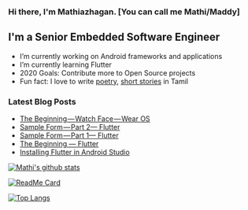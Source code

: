 ### Hi there, I'm Mathiazhagan. [You can call me Mathi/Maddy]

## I'm a Senior Embedded Software Engineer
- I’m currently working on Android frameworks and applications
- I’m currently learning Flutter
- 2020 Goals: Contribute more to Open Source projects
- Fun fact: I love to write [poetry](https://niralan-kirukalgal.blogspot.com/), [short stories](http://niralan-sirukathaigal.blogspot.in/) in Tamil

### Latest Blog Posts
<!-- BLOG-POST-LIST:START -->
- [The Beginning — Watch Face — Wear OS](https://medium.com/@mathiazhagan01/the-beginning-watch-face-wear-os-3cebce279461?source=rss-ef0c6bef38ba------2)
- [Sample Form — Part 2— Flutter](https://medium.com/flutterpub/sample-form-part-2-flutter-c19e9f37ac41?source=rss-ef0c6bef38ba------2)
- [Sample Form — Part 1— Flutter](https://medium.com/flutterpub/sample-form-part-1-flutter-35664d57b0e5?source=rss-ef0c6bef38ba------2)
- [The Beginning — Flutter](https://medium.com/flutterpub/the-beginning-flutter-c4bde40c15d6?source=rss-ef0c6bef38ba------2)
- [Installing Flutter in Android Studio](https://medium.com/flutterpub/installing-flutter-in-android-studio-ec135911ceea?source=rss-ef0c6bef38ba------2)
<!-- BLOG-POST-LIST:END -->

[![Mathi's github stats](https://github-readme-stats.vercel.app/api?username=mathiazhagan01&show_icons=true&theme=material-palenight)](https://github.com/anuraghazra/github-readme-stats)

[![ReadMe Card](https://github-readme-stats.vercel.app/api/pin/?username=mathiazhagan01&repo=DrawableColorChange&theme=material-palenight)](https://github.com/anuraghazra/github-readme-stats)

[![Top Langs](https://github-readme-stats.vercel.app/api/top-langs/?username=mathiazhagan01&theme=material-palenight)](https://github.com/anuraghazra/github-readme-stats)